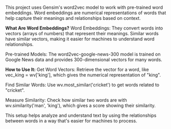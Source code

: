 This project uses Gensim's word2vec model to work with pre-trained word embeddings. Word embeddings are numerical representations of words that help capture their meanings and relationships based on context.

**What Are Word Embeddings?**
Word Embeddings: They convert words into vectors (arrays of numbers) that represent their meanings. Similar words have similar vectors, making it easier for machines to understand word relationships.

Pre-trained Models: The word2vec-google-news-300 model is trained on Google News data and provides 300-dimensional vectors for many words.

**How to Use It:**
Get Word Vectors: Retrieve the vector for a word, like vec_king = wv['king'], which gives the numerical representation of "king".

Find Similar Words: Use wv.most_similar('cricket') to get words related to "cricket".

Measure Similarity: Check how similar two words are with wv.similarity('man', 'king'), which gives a score showing their similarity.

This setup helps analyze and understand text by using the relationships between words in a way that's easier for machines to process.
